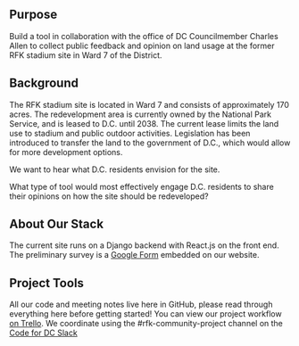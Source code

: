 ## Purpose

Build a tool in collaboration with the office of DC Councilmember Charles Allen to collect public feedback and opinion on land usage at the former RFK stadium site in Ward 7 of the District.


## Background

The RFK stadium site is located in Ward 7 and consists of approximately 170 acres. The redevelopment area is currently owned by the National Park Service, and is leased to D.C. until 2038. The current lease limits the land use to stadium and public outdoor activities.  Legislation has been introduced to transfer the land to the government of D.C., which would allow for more development options.

We want to hear what D.C. residents envision for the site.

What type of tool would most effectively engage D.C. residents to share their opinions on how the site should be redeveloped?

## About Our Stack

The current site runs on a Django backend with React.js on the front end. The preliminary survey is a [Google Form](https://docs.google.com/forms/u/1/d/1PbSjTsr3mWOU8ZLzr8BL4eajLnJRQH-9WzMPM-YNO2M/edit?usp=sharing) embedded on our website. 


## Project Tools

All our code and meeting notes live here in GitHub, please read through everything here before getting started!
You can view our project workflow [on Trello](https://trello.com/b/q5qBa7gj/rfk-project-tracking).
We coordinate using the #rfk-community-project channel on the [Code for DC Slack](https://codefordc.org/slack)

